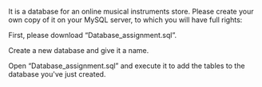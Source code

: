 It is a database for an online musical instruments store. Please create your own copy of it on your MySQL server, to which you will have full rights:

First, please download “Database_assignment.sql”.

Create a new database and give it a name.

Open “Database_assignment.sql” and execute it to add the tables to the database you've just created.

